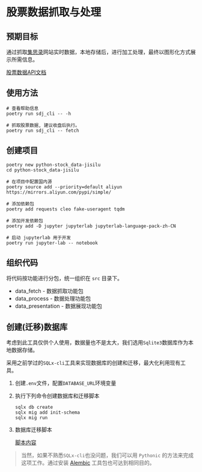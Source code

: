 # 股票数据抓取与处理

## 预期目标

通过抓取[集思录](https://www.jisilu.cn/)网站实时数据，本地存储后，进行加工处理，最终以图形化方式展示所需信息。

[股票数据API文档](./api/README.md)


## 使用方法

```shell
# 查看帮助信息
poetry run sdj_cli -- -h

# 抓取股票数据, 建议收盘后执行。
poetry run sdj_cli -- fetch
```

## 创建项目

```shell
poetry new python-stock_data-jisilu
cd python-stock_data-jisilu

# 在项目中配置国内源
poetry source add --priority=default aliyun https://mirrors.aliyun.com/pypi/simple/

# 添加依赖包
poetry add requests cleo fake-useragent tqdm

# 添加开发依赖包
poetry add -D jupyter jupyterlab jupyterlab-language-pack-zh-CN

# 启动 jupyterlab 用于开发
poetry run jupyter-lab -- notebook
```


## 组织代码

将代码按功能进行分包，统一组织在 `src` 目录下。

- data_fetch - 数据抓取功能包
- data_process - 数据处理功能包
- data_presentation - 数据展现功能包


## 创建(迁移)数据库

考虑到此工具仅供个人使用，数据量也不是太大，我们选用`Sqlite3`数据库作为本地数据存储。

采用之前学过的`SQLx-cli`工具来实现数据库的创建和迁移，最大化利用现有工具。

1. 创建`.env`文件，配置`DATABASE_URL`环境变量

2. 执行下列命令创建数据库和迁移脚本
    ```
    sqlx db create
    sqlx mig add init-schema
    sqlx mig run
    ```

3. 数据库迁移脚本

    [脚本内容](./migrations/20230804133155_init-schema.sql)

> 当然，如果不熟悉`SQLx-cli`也没问题，我们可以用 `Pythonic` 的方法来完成这项工作。通过安装 [Alembic](https://alembic.sqlalchemy.org/) 工具包也可达到相同目的。
